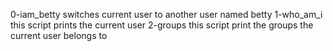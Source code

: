 0-iam_betty switches current user to another user named betty
1-who_am_i this script prints the current user 
2-groups  this script print the groups the current user belongs to
